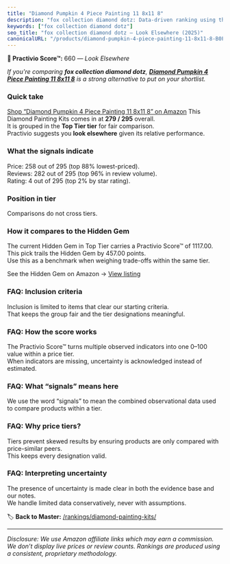 ```yaml
---
title: "Diamond Pumpkin 4 Piece Painting 11 8x11 8"
description: "fox collection diamond dotz: Data-driven ranking using the Practivio Score™. Positioned by quality, value, demand, findability, momentum."
keywords: ["fox collection diamond dotz"]
seo_title: "fox collection diamond dotz — Look Elsewhere (2025)"
canonicalURL: "/products/diamond-pumpkin-4-piece-painting-11-8x11-8-B0FHQ3DS62/"
---
```


**🚫 Practivio Score™:** 660 — _Look Elsewhere_


*If you're comparing **fox collection diamond dotz**, **[Diamond Pumpkin 4 Piece Painting 11 8x11 8](https://www.amazon.com/dp/B0FHQ3DS62?tag=practivio-20)** is a strong alternative to put on your shortlist.*
### Quick take
[Shop “Diamond Pumpkin 4 Piece Painting 11 8x11 8” on Amazon](https://www.amazon.com/dp/B0FHQ3DS62?tag=practivio-20)
This Diamond Painting Kits comes in at **279 / 295** overall.  
It is grouped in the **Top Tier tier** for fair comparison.  
Practivio suggests you **look elsewhere** given its relative performance.

### What the signals indicate
Price: 258 out of 295 (top 88% lowest-priced).  
Reviews: 282 out of 295 (top 96% in review volume).  
Rating: 4 out of 295 (top 2% by star rating).  

### Position in tier
Comparisons do not cross tiers.

### How it compares to the Hidden Gem
The current Hidden Gem in Top Tier carries a Practivio Score™ of 1117.00.  
This pick trails the Hidden Gem by 457.00 points.  
Use this as a benchmark when weighing trade-offs within the same tier.  

See the Hidden Gem on Amazon → [View listing](https://www.amazon.com/dp/B088K3FQ7W?tag=practivio-20)

### FAQ: Inclusion criteria
Inclusion is limited to items that clear our starting criteria.  
That keeps the group fair and the tier designations meaningful.

### FAQ: How the score works
The Practivio Score™ turns multiple observed indicators into one 0–100 value within a price tier.  
When indicators are missing, uncertainty is acknowledged instead of estimated.

### FAQ: What “signals” means here
We use the word “signals” to mean the combined observational data used to compare products within a tier.

### FAQ: Why price tiers?
Tiers prevent skewed results by ensuring products are only compared with price-similar peers.  
This keeps every designation valid.

### FAQ: Interpreting uncertainty
The presence of uncertainty is made clear in both the evidence base and our notes.  
We handle limited data conservatively, never with assumptions.


🏷️ **Back to Master:** [/rankings/diamond-painting-kits/](/rankings/diamond-painting-kits/)

---
_Disclosure: We use Amazon affiliate links which may earn a commission. We don’t display live prices or review counts. Rankings are produced using a consistent, proprietary methodology._
